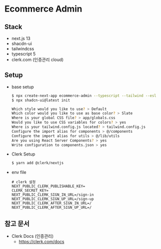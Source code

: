 # Ecommerce Admin

## Stack

- next.js 13
- shacdn-ui
- tailwindcss
- typescript 5
- clerk.com (인증관리 cloud)

## Setup

- base setup

  ```bash
  $ npx create-next-app ecommerce-admin --typescript --tailwind --eslint
  $ npx shadcn-ui@latest init

  Which style would you like to use? > Default
  Which color would you like to use as base color? > Slate
  Where is your global CSS file? > app/globals.css
  Would you like to use CSS variables for colors? > yes
  Where is your tailwind.config.js located? > tailwind.config.js
  Configure the import alias for components > @/components
  Configure the import alias for utils > @/lib/utils
  Are you using React Server Components? > yes
  Write configuration to components.json > yes
  ```

- Clerk Setup
  ```bash
  $ yarn add @clerk/nextjs
  ```
- env file
  ```text
  # clerk 설정
  NEXT_PUBLIC_CLERK_PUBLISHABLE_KEY=
  CLERK_SECRET_KEY=
  NEXT_PUBLIC_CLERK_SIGN_IN_URL=/sign-in
  NEXT_PUBLIC_CLERK_SIGN_UP_URL=/sign-up
  NEXT_PUBLIC_CLERK_AFTER_SIGN_IN_URL=/
  NEXT_PUBLIC_CLERK_AFTER_SIGN_UP_URL=/
  ```

## 참고 문서

- Clerk Docs (인증관리)
  - https://clerk.com/docs
